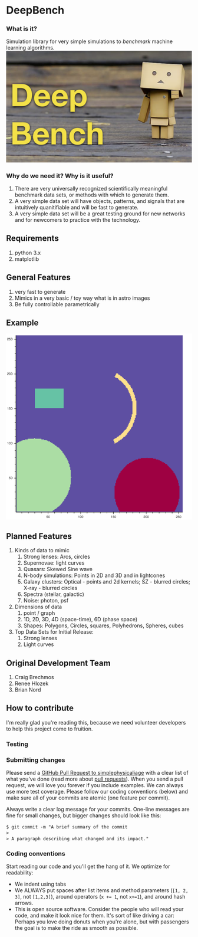 # DeepBench

### What is it?
Simulation library for very simple simulations to *benchmark* machine learning algorithms.
![DeepBench Logo](/repository_support/images/DeepSkies_Logos_DeepBench.png)


### Why do we need it? Why is it useful?
1. There are very universally recognized scientifically meaningful benchmark data sets, or methods with which to generate them.
2. A very simple data set will have objects, patterns, and signals that are intuitively quanitifiable and will be fast to generate.
3. A very simple data set will be a great testing ground for new networks and for newcomers to practice with the technology.


## Requirements
1. python 3.x
2. matplotlib


## General Features
1. very fast to generate
2. Mimics in a very basic / toy way what is in astro images
3. Be fully controllable parametrically


## Example
![Example Image of pipeline](/repository_support/images/example_simplephysicalimage.png)


## Planned Features
1. Kinds of data to mimic
	1. Strong lenses: Arcs, circles
	2. Supernovae: light curves
	3. Quasars: Skewed Sine wave
	4. N-body simulations: Points in 2D and 3D and in lightcones
	5. Galaxy clusters: Optical - points and 2d kernels; SZ - blurred circles; X-ray - blurred circles
	6. Spectra (stellar, galactic)
	7. Noise: photon, psf
2. Dimensions of data
	1. point / graph
	2. 1D, 2D, 3D, 4D (space-time), 6D (phase space)
	3. Shapes: Polygons, Circles, squares, Polyhedrons, Spheres, cubes
3. Top Data Sets for Initial Release:
	1. Strong lenses
	2. Light curves


## Original Development Team
1. Craig Brechmos
2. Renee Hlozek
3. Brian Nord


## How to contribute
I'm really glad you're reading this, because we need volunteer developers to help this project come to fruition.

### Testing

### Submitting changes

Please send a [GitHub Pull Request to simplephysicaliage](https://github.com/deepskies/SimplePhysicalImage/pull/new/master) with a clear list of what you've done (read more about [pull requests](http://help.github.com/pull-requests/)). When you send a pull request, we will love you forever if you include examples. We can always use more test coverage. Please follow our coding conventions (below) and make sure all of your commits are atomic (one feature per commit).

Always write a clear log message for your commits. One-line messages are fine for small changes, but bigger changes should look like this:

    $ git commit -m "A brief summary of the commit
    > 
    > A paragraph describing what changed and its impact."

### Coding conventions

Start reading our code and you'll get the hang of it. We optimize for readability:

  * We indent using tabs
  * We ALWAYS put spaces after list items and method parameters (`[1, 2, 3]`, not `[1,2,3]`), around operators (`x += 1`, not `x+=1`), and around hash arrows.
  * This is open source software. Consider the people who will read your code, and make it look nice for them. It's sort of like driving a car: Perhaps you love doing donuts when you're alone, but with passengers the goal is to make the ride as smooth as possible.
